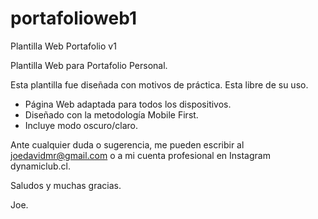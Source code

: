 # portafolioweb1
Plantilla Web Portafolio v1

Plantilla Web para Portafolio Personal.

Esta plantilla fue diseñada con motivos de práctica. Esta libre de su uso.

 - Página Web adaptada para todos los dispositivos.
 - Diseñado con la metodología Mobile First.
 - Incluye modo oscuro/claro.

Ante cualquier duda o sugerencia, me pueden escribir al joedavidmr@gmail.com o a mi cuenta profesional en Instagram dynamiclub.cl.

Saludos y muchas gracias.

Joe.
